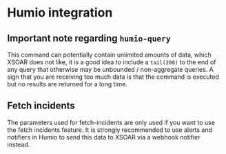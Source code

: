 # Humio integration
## Important note regarding `humio-query`
This command can potentially contain unlimited amounts of data, which XSOAR does not like, it is a good idea to include a `tail(200)` to the end of any query that otherwise may be unbounded / non-aggregate queries. A sign that you are receiving too much data is that the command is executed but no results are returned for a long time.

## Fetch incidents
The parameters used for fetch-incidents are only used if you want to use the fetch incidents feature. It is strongly recommended to use alerts and notifiers in Humio to send this data to XSOAR via a webhook notifier instead.